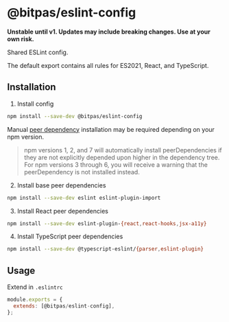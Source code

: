 # @bitpas/eslint-config

**Unstable until v1. Updates may include breaking changes. Use at your own risk.**

Shared ESLint config.

The default export contains all rules for ES2021, React, and TypeScript.

## Installation

1. Install config

```sh
npm install --save-dev @bitpas/eslint-config
```

Manual [peer dependency](https://nodejs.org/en/blog/npm/peer-dependencies/) installation may be required depending on your npm version.

> npm versions 1, 2, and 7 will automatically install peerDependencies if they are not explicitly depended upon higher in the dependency tree. For npm versions 3 through 6, you will receive a warning that the peerDependency is not installed instead.

2. Install base peer dependencies

```sh
npm install --save-dev eslint eslint-plugin-import
```

3. Install React peer dependencies

```sh
npm install --save-dev eslint-plugin-{react,react-hooks,jsx-a11y}
```

4. Install TypeScript peer dependencies

```sh
npm install --save-dev @typescript-eslint/{parser,eslint-plugin}

```

## Usage

Extend in `.eslintrc`

```js:title=.eslintrc.js
module.exports = {
  extends: [@bitpas/eslint-config],
};
```
